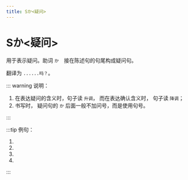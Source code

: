 ```yaml
---
title: Sか<疑问>
---
```


# Sか<疑问>

用于表示疑问。助词 `か`　接在陈述句的句尾构成疑问句。

翻译为 `......吗？`。

::: warning 说明：

1. 在表达疑问的含义时，句子读 `升调`， 而在表达确认含义时， 句子读 `降调`；
2. 书写时， 疑问句的 `か` 后面一般不加问号，而是使用句号。

:::

:::tip 例句：

1. <grammer-content sentence="あ、[日本/にほん]の[方/かた]ですか。" trans='啊，是日本人吗？' />
2. <grammer-content sentence="[王/おう]さんは[日本/にほん][語科/ごか]の[方/かた]ですか。" trans='小王是日语系的吗？' />
3. <grammer-content sentence="[王/おう]さんは[高橋/たかはし]さんの[知/し]り[合/あ]いですか。" trans='小王是高桥的熟人吗？' />
4. <grammer-content sentence="ああ、[日本/にほん][語科/ごか]の[方/かた]ですか。" trans='啊， 是日语系的啊。' />

:::
